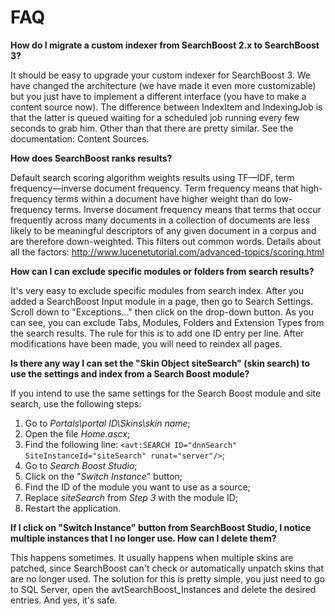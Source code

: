 # FAQ

**How do I migrate a custom indexer from SearchBoost 2.x to SearchBoost 3?**

It should be easy to upgrade your custom indexer for SearchBoost 3. We have changed the architecture (we have made it even more customizable) but you just have to implement a different interface (you have to make a content source now). The difference between IndexItem and IndexingJob is that the latter is queued waiting for a scheduled job running every few seconds to grab him. Other than that there are pretty similar. See the documentation: Content Sources.

**How does SearchBoost ranks results?**

Default search scoring algorithm weights results using TF—IDF, term frequency—inverse document frequency.  Term frequency means that high-frequency terms within a document have higher weight than do low-frequency terms.  Inverse document frequency means that terms that occur frequently across many documents in a collection of documents are less likely to be meaningful descriptors of any given document in a corpus and are therefore down-weighted.  This filters out common words. Details about all the factors: <http://www.lucenetutorial.com/advanced-topics/scoring.html>

**How can I can exclude specific modules or folders from search results?**

It's very easy to exclude specific modules from search index. After you added a SearchBoost Input module in a page, then go to Search Settings. Scroll down to "Exceptions..." then click on the drop-down button. As you can see, you can exclude Tabs, Modules, Folders and Extension Types from the search results. The rule for this is to add one ID entry per line. After modifications have been made, you will need to reindex all pages.

**Is there any way I can set the "Skin Object siteSearch" (skin search) to use the settings and index from a Search Boost module?**

If you intend to use the same settings for the Search Boost module and site search, use the following steps:
1. Go to _Portals\portal ID\Skins\skin name_;
2. Open the file _Home.ascx_;
3. Find the following line: `<avt:SEARCH ID="dnnSearch" SiteInstanceId="siteSearch" runat="server"/>`;
4. Go to *Search Boost Studio*;
5. Click on the "*Switch Instance*" button;
6. Find the ID of the module you want to use as a source;
7. Replace *siteSearch* from *Step 3* with the module ID;
8. Restart the application. 

**If I click on "Switch Instance" button from SearchBoost Studio, I notice multiple instances that I no longer use. How can I delete them?**

This happens sometimes. It usually happens when multiple skins are patched, since SearchBoost can't check or automatically unpatch skins that are no longer used. The solution for this is pretty simple, you just need to go to SQL Server, open the avtSearchBoost_Instances and delete the desired entries. And yes, it's safe.



